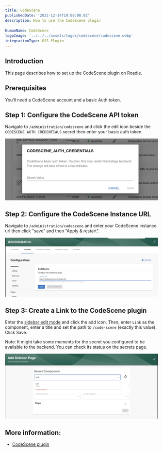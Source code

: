 ```yaml
---
title: CodeScene
publishedDate: '2022-12-14T10:00:00.0Z'
description: How to use the CodeScene plugin

humanName: CodeScene
logoImage: '../../../assets/logos/codescene/codescene.webp'
integrationType: OSS Plugin
---
```


## Introduction

This page describes how to set up the CodeScene plugin on Roadie.

## Prerequisites

You'll need a CodeScene account and a basic Auth token.

## Step 1: Configure the CodeScene API token

Navigate to `/administration/codescene` and click the edit icon beside the `CODESCENE_AUTH_CREDENTIALS` secret then
enter your basic auth token.

![Set Auth](./credentials.webp)


## Step 2: Configure the CodeScene Instance URL

Navigate to `/administration/codescene` and enter your CodeScene instance url then click "save" and then "Apply & restart". 

![Set Config](./config.webp)

## Step 3: Create a Link to the CodeScene plugin

Enter the [sidebar edit mode](/docs/getting-started/updating-the-ui#updating-the-sidebar) and click the add icon. Then,
enter `Link` as the component, enter a title and set the path to `/code-scene` (exactly this value). Click Save.

Note: It might take some moments for the secret you configured to be available to the backend. You can check its status
on the secrets page.

![Create Link](./link.webp)

## More information:

* [CodeScene plugin](https://github.com/backstage/community-plugins/tree/main/workspaces/codescene/plugins/codescene)

